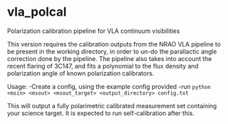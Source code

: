 # vla_polcal
Polarization calibration pipeline for VLA continuum visibilities

This version requires the calibration outputs from the NRAO VLA pipeline to be present in the working directory, in order to un-do the parallactic angle correction done by the pipeline. The pipeline also takes into account the recent flaring of 3C147, and fits a polynomial to the flux density and polarization angle of known polarization calibrators.

Usage:
-Create a config, using the example config provided
-run `python <msin> <msout> <msout_target> <output_directory> config.txt`

This will output a fully polarimetric calibrated measurement set containing your science target. It is expected to run self-calibration after this.
